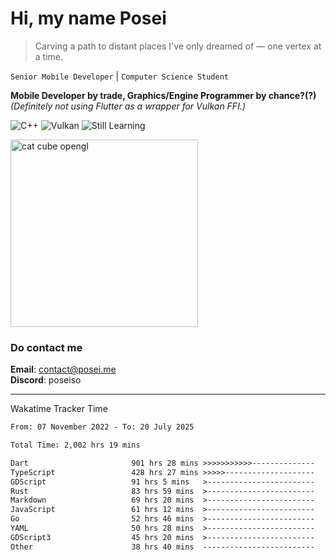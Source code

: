 # Hi, my name Posei

> Carving a path to distant places I've only dreamed of — one vertex at a time.

`Senior Mobile Developer` | `Computer Science Student`  

**Mobile Developer by trade, Graphics/Engine Programmer by chance?(?)**  
_(Definitely not using Flutter as a wrapper for Vulkan FFI.)_

![C++](https://img.shields.io/badge/C++-00599C?style=flat&logo=c%2B%2B&logoColor=white)
![Vulkan](https://img.shields.io/badge/Vulkan-AC162C?style=flat&logo=vulkan&logoColor=white)
![Still Learning](https://img.shields.io/badge/Still%20Learning-FFCC00?style=flat&logoColor=white)

  <img src="https://github.com/user-attachments/assets/54c92bc8-af3e-4bf1-b442-e889f1c01633" width="300" alt="cat cube opengl" />

### Do contact me

**Email**: [contact@posei.me](mailto:contact@posei.me)  
**Discord**: poseiso

---

Wakatime Tracker Time

<!--START_SECTION:waka-->

```txt
From: 07 November 2022 - To: 20 July 2025

Total Time: 2,002 hrs 19 mins

Dart                       901 hrs 28 mins >>>>>>>>>>>--------------   45.03 %
TypeScript                 428 hrs 27 mins >>>>>--------------------   21.40 %
GDScript                   91 hrs 5 mins   >------------------------   04.55 %
Rust                       83 hrs 59 mins  >------------------------   04.20 %
Markdown                   69 hrs 20 mins  >------------------------   03.46 %
JavaScript                 61 hrs 12 mins  >------------------------   03.06 %
Go                         52 hrs 46 mins  >------------------------   02.64 %
YAML                       50 hrs 28 mins  >------------------------   02.52 %
GDScript3                  45 hrs 20 mins  >------------------------   02.26 %
Other                      38 hrs 40 mins  -------------------------   01.93 %
```

<!--END_SECTION:waka-->
